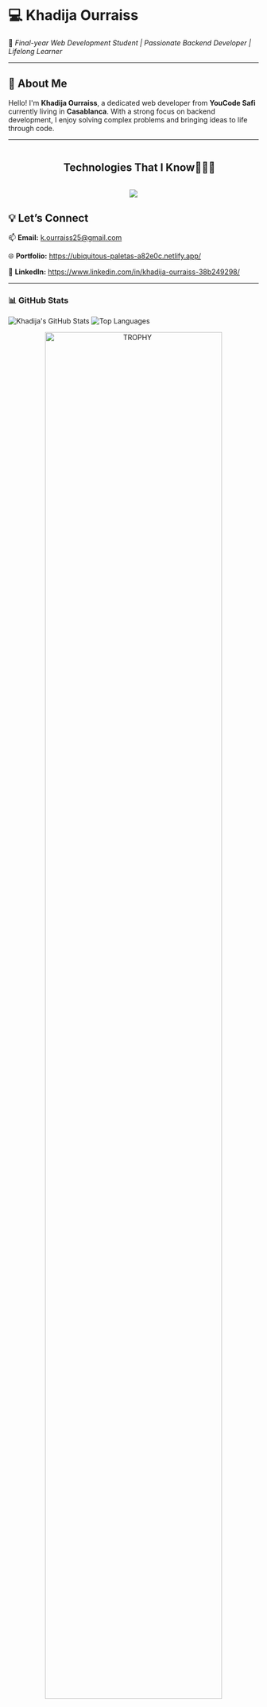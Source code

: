 # 💻 Khadija Ourraiss  

🌟 *Final-year Web Development Student | Passionate Backend Developer | Lifelong Learner*  

---

## 🌟 About Me  
Hello! I'm **Khadija Ourraiss**, a dedicated web developer from **YouCode Safi** currently living in **Casablanca**. With a strong focus on backend development, I enjoy solving complex problems and bringing ideas to life through code.  

---

<!--h1 without bottom border-->
<div id="user-content-toc">
  <ul align="center">
    <summary><h2 style="display: inline-block">Technologies That I Know👨🏻‍💻</h2></summary>
  </ul>
</div>
<!--tech stack icons-->
<p align="center">
  <a align="center" href="https://skillicons.dev">
    <img src="https://skillicons.dev/icons?i=java,tailwind,bootstrap,css,discord,docker,postgres,laravel,angular,php,spring,figma,js,github,git,html,jenkins,md,idea,mongodb,mysql,jquery,nodejs,postman,tailwind,ts,vscode,maven" />
  </a>
</p>


## 💡 Let’s Connect
📫 **Email:** k.ourraiss25@gmail.com

🌐 **Portfolio:** https://ubiquitous-paletas-a82e0c.netlify.app/

🔗 **LinkedIn:** https://www.linkedin.com/in/khadija-ourraiss-38b249298/

---

### 📊 GitHub Stats
![Khadija's GitHub Stats](https://github-readme-stats.vercel.app/api?username=Khadija2504&show_icons=true&theme=radical)
![Top Languages](https://github-readme-stats.vercel.app/api/top-langs/?username=Khadija2504&layout=compact&theme=radical)
<p align="center">

<!--- trophy (start) -->
<div align=center>
  <a href="https://github.com/ryo-ma/github-profile-trophy" title="Go to Source">
      <img align="center" width=84% src="https://github-profile-trophy.vercel.app/?username=Khadija2504&theme=radical&row=1&column=7&margin-h=15&margin-w=5&no-bg=true" alt="TROPHY" />
    </a>
</div>
<!--- trophy (start) -->


</p>  
---

### 🎮 Coding Profiles
[![LeetCode](https://img.shields.io/badge/-LeetCode-FFA116?logo=leetcode&logoColor=white)](https://leetcode.com/u/khadijalady25/)
[![CodinGame](https://img.shields.io/badge/-CodinGame-F2BB13?logo=codinGame&logoColor=black)](https://www.codingame.com/profile/ca500b595d9e9d54067ccf57017c185b3463695)
[![HackerRank](https://img.shields.io/badge/-HackerRank-2EC866?logo=HackerRank&logoColor=white)](https://www.hackerrank.com/profile/khadijalady25)
